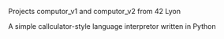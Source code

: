 Projects computor_v1 and computor_v2 from 42 Lyon

A simple callculator-style language interpretor written in Python
